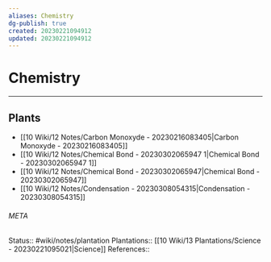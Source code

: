 ```yaml
---
aliases: Chemistry
dg-publish: true
created: 20230221094912
updated: 20230221094912
---
```

# Chemistry
---



## Plants
- [[10 Wiki/12 Notes/Carbon Monoxyde - 20230216083405\|Carbon Monoxyde - 20230216083405]]
- [[10 Wiki/12 Notes/Chemical Bond - 20230302065947 1\|Chemical Bond - 20230302065947 1]]
- [[10 Wiki/12 Notes/Chemical Bond - 20230302065947\|Chemical Bond - 20230302065947]]
- [[10 Wiki/12 Notes/Condensation - 20230308054315\|Condensation - 20230308054315]]




###### META
Status:: #wiki/notes/plantation
Plantations:: [[10 Wiki/13 Plantations/Science - 20230221095021\|Science]]
References:: 
